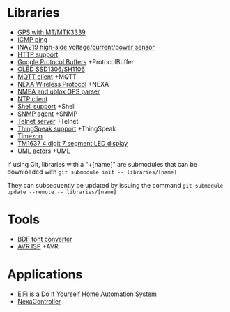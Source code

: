# Libraries

* [GPS with MT/MTK3339](https://github.com/jeditekunum/CosaGPS)
* [ICMP ping](https://github.com/mikaelpatel/Cosa-ICMP)
* [INA219 high-side voltage/current/power sensor](https://github.com/jeditekunum/CosaINA219)
* [HTTP support](https://github.com/mikaelpatel/Cosa-HTTP)
* [Goggle Protocol Buffers](https://github.com/mikaelpatel/Cosa-ProtocolBuffer) +ProtocolBuffer
* [OLED SSD1306/SH1106](https://github.com/jeditekunum/CosaOLED)
* [MQTT client](https://github.com/mikaelpatel/Cosa-MQTT) +MQTT
* [NEXA Wireless Protocol](https://github.com/mikaelpatel/Cosa-NEXA) +NEXA
* [NMEA and ublox GPS parser](https://github.com/SlashDevin/CosaGPS)
* [NTP client](https://github.com/mikaelpatel/Cosa-NTP)
* [Shell support](https://github.com/mikaelpatel/Cosa-Shell) +Shell
* [SNMP agent](https://github.com/mikaelpatel/Cosa-SNMP) +SNMP
* [Telnet server](https://github.com/mikaelpatel/Cosa-Telnet) +Telnet
* [ThingSpeak support](https://github.com/mikaelpatel/Cosa-ThingSpeak) +ThingSpeak
* [Timezon](https://github.com/jeditekunum/CosaTimezone)
* [TM1637 4 digit 7 segment LED display](https://github.com/jeditekunum/CosaTM1637)
* [UML actors](https://github.com/mikaelpatel/Cosa-UML) +UML

If using Git, libraries with a "+[name]" are submodules that can be downloaded with 
`git submodule init -- libraries/[name]`

They can subsequently be updated by issuing the command
`git submodule update --remote -- libraries/[name]`

# Tools

* [BDF font converter](https://github.com/jeditekunum/bdf2uc)
* [AVR ISP](https://github.com/mikaelpatel/Cosa-AVR) +AVR


# Applications

* [ElFi is a Do It Yourself Home Automation System](https://github.com/sehlstrom/ElFi)
* [NexaController](https://github.com/balmli/NexaController)
